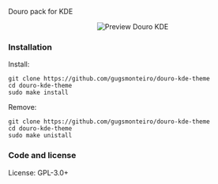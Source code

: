 Douro pack for KDE

<p align="center">
  <img src="https://raw.githubusercontent.com/gugsmonteiro/douro-kde-theme/blob/master/preview.png" alt="Preview Douro KDE"/>
</p>

### Installation
Install:
```
git clone https://github.com/gugsmonteiro/douro-kde-theme
cd douro-kde-theme
sudo make install
```
Remove:
```
git clone https://github.com/gugsmonteiro/douro-kde-theme
cd douro-kde-theme
sudo make unistall
```
### Code and license

License: GPL-3.0+

